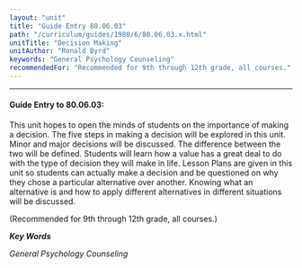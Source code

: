 ```yaml
---
layout: "unit"
title: "Guide Entry 80.06.03"
path: "/curriculum/guides/1980/6/80.06.03.x.html"
unitTitle: "Decision Making"
unitAuthor: "Ronald Byrd"
keywords: "General Psychology Counseling"
recommendedFor: "Recommended for 9th through 12th grade, all courses."
---
```

<body>
<hr/>
 <h4>
  Guide Entry to 80.06.03:
 </h4>
 This unit hopes to open the minds of students on the importance of making a decision.  The five steps in making a decision will be explored in this unit.  Minor and major decisions will be discussed. The difference between the two will be defined.  Students will learn how a value has a great deal to do with the type of decision they will make in life.  Lesson Plans are given in this unit so students can actually make a decision and be questioned on why they chose a particular alternative over another.  Knowing what an alternative is and how to apply different alternatives in different situations will be discussed.
 <p>
  (Recommended for 9th through 12th grade, all courses.)
 </p>
<p>
  <b>
   <i>
    Key Words
   </i>
  </b>
  <br/>
 </p>
 <p>
  <i>
   General Psychology Counseling
  </i>
 </p>

</body>